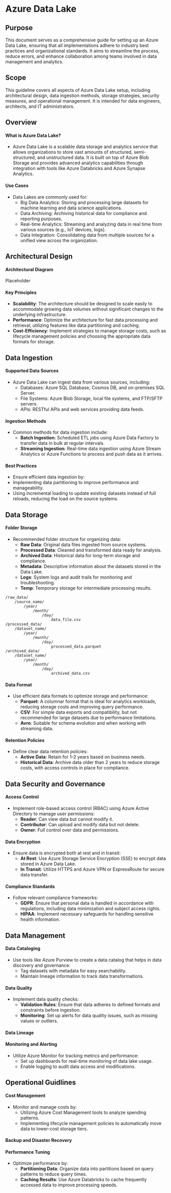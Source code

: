# Azure Data Lake

## Purpose

This document serves as a comprehensive guide for setting up an Azure Data Lake, ensuring that all implementations adhere to industry best practices and organizational standards. It aims to streamline the process, reduce errors, and enhance collaboration among teams involved in data management and analytics.

## Scope

This guideline covers all aspects of Azure Data Lake setup, including architectural design, data ingestion methods, storage strategies, security measures, and operational management. It is intended for data engineers, architects, and IT administrators.

## Overview

#### What is Azure Data Lake?

- Azure Data Lake is a scalable data storage and analytics service that allows organizations to store vast amounts of structured, semi-structured, and unstructured data. It is built on top of Azure Blob Storage and provides advanced analytics capabilities through integration with tools like Azure Databricks and Azure Synapse Analytics.

#### Use Cases

- Data Lakes are commonly used for:
  - Big Data Analytics: Storing and processing large datasets for machine learning and data science applications.
  - Data Archiving: Archiving historical data for compliance and reporting purposes.
  - Real-time Analytics: Streaming and analyzing data in real time from various sources (e.g., IoT devices, logs).
  - Data Integration: Consolidating data from multiple sources for a unified view across the organization.

## Architectural Design

#### Architectural Diagram

Placeholder

#### Key Principles

- **Scalability**: The architecture should be designed to scale easily to accommodate growing data volumes without significant changes to the underlying infrastructure.
- **Performance**: Optimize the architecture for fast data processing and retrieval, utilizing features like data partitioning and caching.
- **Cost-Efficiency**: Implement strategies to manage storage costs, such as lifecycle management policies and choosing the appropriate data formats for storage.

## Data Ingestion

#### Supported Data Sources

- Azure Data Lake can ingest data from various sources, including:
  - Databases: Azure SQL Database, Cosmos DB, and on-premises SQL Server.
  - File Systems: Azure Blob Storage, local file systems, and FTP/SFTP servers.
  - APIs: RESTful APIs and web services providing data feeds.

#### Ingestion Methods

- Common methods for data ingestion include:
  - **Batch Ingestion**: Scheduled ETL jobs using Azure Data Factory to transfer data in bulk at regular intervals.
  - **Streaming Ingestion**: Real-time data ingestion using Azure Stream Analytics or Azure Functions to process and push data as it arrives.

#### Best Practices

- Ensure efficient data ingestion by:
- Implementing data partitioning to improve performance and manageability.
- Using incremental loading to update existing datasets instead of full reloads, reducing the load on the source systems.

## Data Storage

#### Folder Storage

- Recommended folder structure for organizing data:
  - **Raw Data**: Original data files ingested from source systems.
  - **Processed Data**: Cleaned and transformed data ready for analysis.
  - **Archived Data**: Historical data for long-term storage and compliance.
  - **Metadata**: Descriptive information about the datasets stored in the Data Lake.
  - **Logs**: System logs and audit trails for monitoring and troubleshooting.
  - **Temp**: Temporary storage for intermediate processing results.

```
/raw_data/
    /source_name/
        /year/
            /month/
                /day/
                    data_file.csv
/processed_data/
    /dataset_name/
        /year/
            /month/
                /day/
                    processed_data.parquet
/archived_data/
    /dataset_name/
        /year/
            /month/
                /day/
                    archived_data.csv
```

#### Data Format

- Use efficient data formats to optimize storage and performance:
  - **Parquet**: A columnar format that is ideal for analytics workloads, reducing storage costs and improving query performance.
  - **CSV**: For simple data exports and compatibility, but not recommended for large datasets due to performance limitations.
  - **Avro**: Suitable for schema evolution and when working with streaming data.

#### Retention Policies

- Define clear data retention policies:
  - **Active Data**: Retain for 1-2 years based on business needs.
  - **Historical Data**: Archive data older than 2 years to reduce storage costs, with access controls in place for compliance.

## Data Security and Governance

#### Access Control

- Implement role-based access control (RBAC) using Azure Active Directory to manage user permissions:
  - **Reader**: Can view data but cannot modify it.
  - **Contributor**: Can upload and modify data but not delete.
  - **Owner**: Full control over data and permissions.

#### Data Encryption

- Ensure data is encrypted both at rest and in transit:
  - **At Rest**: Use Azure Storage Service Encryption (SSE) to encrypt data stored in Azure Data Lake.
  - **In Transit**: Utilize HTTPS and Azure VPN or ExpressRoute for secure data transfer.

#### Compliance Standards

- Follow relevant compliance frameworks:
  - **GDPR**: Ensure that personal data is handled in accordance with regulations, including data minimization and subject access rights.
  - **HIPAA**: Implement necessary safeguards for handling sensitive health information.

## Data Management

#### Data Cataloging

- Use tools like Azure Purview to create a data catalog that helps in data discovery and governance:
  - Tag datasets with metadata for easy searchability.
  - Maintain lineage information to track data transformations.

#### Data Quality

- Implement data quality checks:
  - **Validation Rules**: Ensure that data adheres to defined formats and constraints before ingestion.
  - **Monitoring**: Set up alerts for data quality issues, such as missing values or outliers.

#### Data Lineage

#### Monitoring and Alerting

- Utilize Azure Monitor for tracking metrics and performance:
  - Set up dashboards for real-time monitoring of data lake usage.
  - Enable logging to audit data access and modifications.

## Operational Guidlines

#### Cost Management

- Monitor and manage costs by:
  - Utilizing Azure Cost Management tools to analyze spending patterns.
  - Implementing lifecycle management policies to automatically move data to lower-cost storage tiers.

#### Backup and Disaster Recovery

#### Performance Tuning

- Optimize performance by:
  - **Partitioning Data**: Organize data into partitions based on query patterns to reduce query times.
  - **Caching Results**: Use Azure Databricks to cache frequently accessed data to improve processing speeds.
